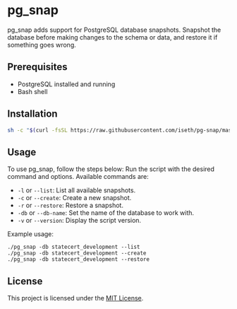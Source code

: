 # pg_snap

pg_snap adds support for PostgreSQL database snapshots.
Snapshot the database before making changes to the schema or data, and restore it if something goes wrong.

## Prerequisites

- PostgreSQL installed and running
- Bash shell

## Installation
```bash
sh -c "$(curl -fsSL https://raw.githubusercontent.com/iseth/pg-snap/master/tools/install.sh)"
```

## Usage

To use pg_snap, follow the steps below:
Run the script with the desired command and options. Available commands are:

- `-l` or `--list`: List all available snapshots.
- `-c` or `--create`: Create a new snapshot.
- `-r` or `--restore`: Restore a snapshot.
- `-db` or `--db-name`: Set the name of the database to work with.
- `-v` or `--version`: Display the script version.

Example usage:
```
./pg_snap -db statecert_development --list
./pg_snap -db statecert_development --create
./pg_snap -db statecert_development --restore
```
## License

This project is licensed under the [MIT License](LICENSE).